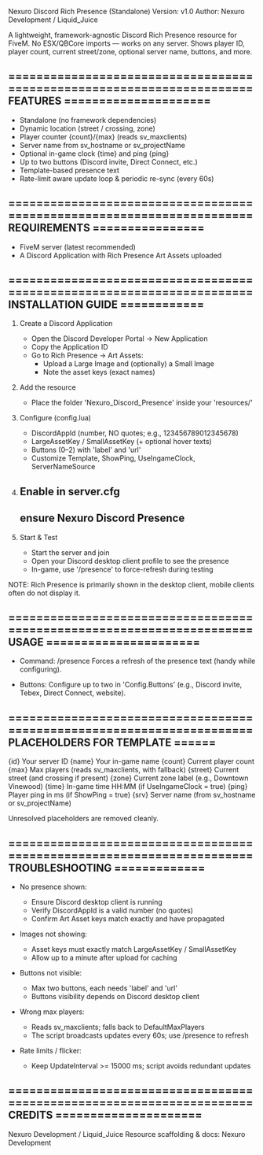 Nexuro Discord Rich Presence (Standalone)
Version: v1.0
Author: Nexuro Development / Liquid_Juice

A lightweight, framework-agnostic Discord Rich Presence resource for FiveM.
No ESX/QBCore imports — works on any server. Shows player ID, player count,
current street/zone, optional server name, buttons, and more.

======================================================================
FEATURES =====================
----------------------------------------------------------------------
- Standalone (no framework dependencies)
- Dynamic location (street / crossing, zone)
- Player counter {count}/{max} (reads sv_maxclients)
- Server name from sv_hostname or sv_projectName
- Optional in-game clock {time} and ping {ping}
- Up to two buttons (Discord invite, Direct Connect, etc.)
- Template-based presence text
- Rate-limit aware update loop & periodic re-sync (every 60s)

======================================================================
REQUIREMENTS ================
----------------------------------------------------------------------
- FiveM server (latest recommended)
- A Discord Application with Rich Presence Art Assets uploaded

======================================================================
INSTALLATION GUIDE ============
----------------------------------------------------------------------
1) Create a Discord Application
   - Open the Discord Developer Portal -> New Application
   - Copy the Application ID
   - Go to Rich Presence -> Art Assets:
     * Upload a Large Image and (optionally) a Small Image
     * Note the asset keys (exact names)

2) Add the resource
   - Place the folder 'Nexuro_Discord_Presence' inside your 'resources/'

3) Configure (config.lua)
   - DiscordAppId (number, NO quotes; e.g., 123456789012345678)
   - LargeAssetKey / SmallAssetKey (+ optional hover texts)
   - Buttons (0–2) with 'label' and 'url'
   - Customize Template, ShowPing, UseIngameClock, ServerNameSource

4) Enable in server.cfg
   --------------------------------------------------------------
   ensure Nexuro Discord Presence
   --------------------------------------------------------------

5) Start & Test
   - Start the server and join
   - Open your Discord desktop client profile to see the presence
   - In-game, use '/presence' to force-refresh during testing

NOTE: Rich Presence is primarily shown in the desktop client, mobile clients
often do not display it.

======================================================================
USAGE ======================
----------------------------------------------------------------------
- Command: /presence
  Forces a refresh of the presence text (handy while configuring).

- Buttons:
  Configure up to two in 'Config.Buttons' (e.g., Discord invite, Tebex,
  Direct Connect, website).

======================================================================
PLACEHOLDERS FOR TEMPLATE ======
----------------------------------------------------------------------
{id}   Your server ID
{name} Your in-game name
{count} Current player count
{max}   Max players (reads sv_maxclients, with fallback)
{street} Current street (and crossing if present)
{zone}  Current zone label (e.g., Downtown Vinewood)
{time}  In-game time HH:MM (if UseIngameClock = true)
{ping}  Player ping in ms (if ShowPing = true)
{srv}   Server name (from sv_hostname or sv_projectName)

Unresolved placeholders are removed cleanly.

======================================================================
TROUBLESHOOTING =============
----------------------------------------------------------------------
- No presence shown:
  * Ensure Discord desktop client is running
  * Verify DiscordAppId is a valid number (no quotes)
  * Confirm Art Asset keys match exactly and have propagated

- Images not showing:
  * Asset keys must exactly match LargeAssetKey / SmallAssetKey
  * Allow up to a minute after upload for caching

- Buttons not visible:
  * Max two buttons, each needs 'label' and 'url'
  * Buttons visibility depends on Discord desktop client

- Wrong max players:
  * Reads sv_maxclients; falls back to DefaultMaxPlayers
  * The script broadcasts updates every 60s; use /presence to refresh

- Rate limits / flicker:
  * Keep UpdateInterval >= 15000 ms; script avoids redundant updates


======================================================================
CREDITS =====================
----------------------------------------------------------------------
Nexuro Development / Liquid_Juice
Resource scaffolding & docs: Nexuro Development
